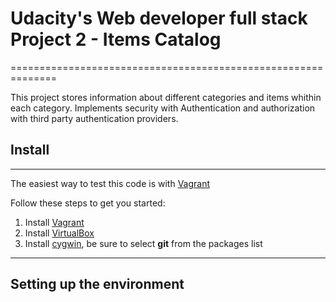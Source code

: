 # Udacity's Web developer full stack Project 2 - Items Catalog
==============================================================

This project stores information about different categories and items
whithin each category. Implements security with Authentication 
and authorization with third party authentication providers.



## Install
------------


The easiest way to test this code is with [Vagrant](https://www.vagrantup.com/)

Follow these steps to get you started:

1. Install [Vagrant](https://www.vagrantup.com/)
2. Install [VirtualBox](https://www.virtualbox.org/)
3. Install [cygwin](https://www.cygwin.com/), be sure to select **git** from the packages list 

---------------

## Setting up the environment

